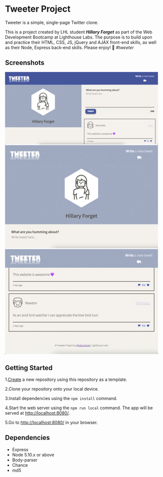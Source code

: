 # Tweeter Project

Tweeter is a simple, single-page Twitter clone.

This is a project created by LHL student ***Hillary Forget*** as part of the Web Development Bootcamp at Lighthouse Labs. The purpose is to build upon and practice their HTML, CSS, JS, jQuery and AJAX front-end skills, as well as their Node, Express back-end skills. Please enjoy! 🐤 *#tweeter*

## Screenshots

![Desktop Display](https://github.com/hillaryforget/tweeter/blob/master/docs/tweeter%20desktop.png?raw=true)
![Mobile Display](https://github.com/hillaryforget/tweeter/blob/master/docs/tweeter%20mobile.png?raw=true)
![Tweeter post](https://github.com/hillaryforget/tweeter/blob/master/docs/tweeter%20post.png?raw=true)

## Getting Started

1.[Create](https://docs.github.com/en/repositories/creating-and-managing-repositories/creating-a-repository-from-a-template) a new repository using this repository as a template.

2.Clone your repository onto your local device.

3.Install dependencies using the `npm install` command.

4.Start the web server using the `npm run local` command. The app will be served at <http://localhost:8080/>.

5.Go to <http://localhost:8080/> in your browser.

## Dependencies

- Express
- Node 5.10.x or above
- Body-parser
- Chance
- md5
